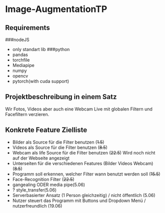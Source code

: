 # Image-AugmentationTP
## Requirements 
###nodeJS
- only standart lib
###python
- pandas
- torchfile
- Mediapipe
- numpy
- opencv
- pytorch(with cuda support)

## Projektbeschreibung in einem Satz
Wir Fotos, Videos aber auch eine Webcam Live mit globalen Filtern und Facefiltern verzieren.

## Konkrete Feature Zielliste
- Bilder als Source für die Filter benutzen (~~1.5~~)
- Videos als Source für die Filter benutzen (~~8.5~~)
- Webcam als life Source für die Filter benutzen (~~22.5~~) Wird noch nicht auf der Webseite angezeigt
- Unterseiten für die verschiedenen Features (Bilder Videos Webcam) (~~8.5~~)
- Programm soll erkennen, welcher Filter wann benutzt werden soll (~~15.5~~)
- Face-Recognition Filter (~~22.5~~)
- gangealing ODER media pipe(5.06)
- ? style_transfer(5.06)
- Serverbasierter Ansatz (1 Person gleichzeitig) / nicht öffentlich (5.06) 
- Nutzer steuert das Programm mit Buttons und Dropdown Menü / nutzerfreundlich (19.06)
